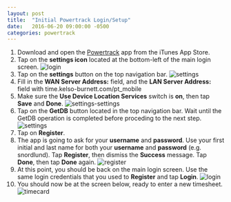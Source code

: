 ```yaml
---
layout: post
title:  "Initial Powertrack Login/Setup"
date:   2016-06-20 09:00:00 -0500
categories: powertrack
--- 
```

 
1. Download and open the [Powertrack](https://appsto.re/us/eD-mR.i) app from the iTunes App Store.
2. Tap on the __settings icon__ located at the bottom-left of the main login screen.
![login][login]
3. Tap on the __settings__ button on the top navigation bar.
![settings][settings]
4. Fill in the __WAN Server Address:__ field, and the __LAN Server Address:__ field with time.kelso-burnett.com/pt_mobile
5. Make sure the __Use Device Location Services__ switch is __on__, then tap __Save__ and __Done__.
![settings-settings][settings-settings]
6. Tap on the __GetDB__ button located in the top navigation bar.  Wait until the GetDB operation is completed before proceding to the next step.
![settings][settings]
7. Tap on __Register__.
8. The app is going to ask for your __username__ and __password__.  Use your first initial and last name for both your __username__ and __password__ (e.g. snordlund).  Tap __Register__, then dismiss the __Success__ message.  Tap __Done__, then tap __Done__ again.
![register][register]
9. At this point, you should be back on the main login screen.  Use the same login credentials that you used to __Register__ and tap __Login__.
![login][login]
10. You should now be at the screen below, ready to enter a new timesheet.
![timecard][timecard]

[login]: /assets/2016-06-20-initial-powertrack-setup/login.png
[register]: /assets/2016-06-20-initial-powertrack-setup/register.png
[settings-settings]: /assets/2016-06-20-initial-powertrack-setup/settings-settings.png
[settings]: /assets/2016-06-20-initial-powertrack-setup/settings.png
[timecard]: /assets/2016-06-20-initial-powertrack-setup/timecard.png